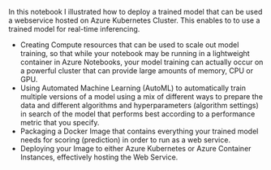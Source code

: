In this notebook I illustrated how to deploy a trained model that can be used a webservice hosted on Azure Kubernetes Cluster. This enables to to use a trained model for real-time inferencing.

* Creating Compute resources that can be used to scale out model training, so that while your notebook may be running in a lightweight container in Azure Notebooks, your model training can actually occur on a powerful cluster that can provide large amounts of memory, CPU or GPU.
* Using Automated Machine Learning (AutoML) to automatically train multiple versions of a model using a mix of different ways to prepare the data and different algorithms and hyperparameters (algorithm settings) in search of the model that performs best according to a performance metric that you specify.
* Packaging a Docker Image that contains everything your trained model needs for scoring (prediction) in order to run as a web service.
* Deploying your Image to either Azure Kubernetes or Azure Container Instances, effectively hosting the Web Service.
